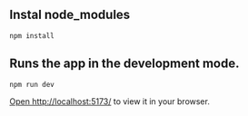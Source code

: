 ## Instal node_modules

`npm install`

## Runs the app in the development mode.

`npm run dev`

[Open http://localhost:5173/](http://localhost:5173/) to view it in your browser.
